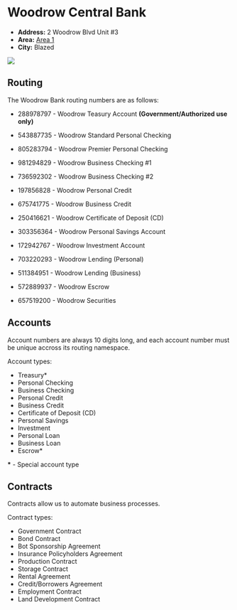 # Woodrow Central Bank

- **Address:** 2 Woodrow Blvd Unit #3
- **Area:** [Area 1](https://blazed.city/explore?area=1)
- **City:** Blazed

<img src="https://blazed.sirv.com/blazed-labs/blazed-banner-sm.png" />


## Routing
The Woodrow Bank routing numbers are as follows:

- 288978797 - Woodrow Teasury Account **(Government/Authorized use only)**

- 543887735 - Woodrow Standard Personal Checking
- 805283794 - Woodrow Premier Personal Checking
- 981294829 - Woodrow Business Checking #1
- 736592302 - Woodrow Business Checking #2
- 197856828 - Woodrow Personal Credit
- 675741775 - Woodrow Business Credit
- 250416621 - Woodrow Certificate of Deposit (CD)
- 303356364 - Woodrow Personal Savings Account
- 172942767 - Woodrow Investment Account
- 703220293 - Woodrow Lending (Personal)
- 511384951 - Woodrow Lending (Business)
- 572889937 - Woodrow Escrow
- 657519200 - Woodrow Securities

## Accounts
Account numbers are always 10 digits long, and each account number must be unique accross
its routing namespace.

Account types:
- Treasury*
- Personal Checking
- Business Checking
- Personal Credit
- Business Credit
- Certificate of Deposit (CD)
- Personal Savings
- Investment
- Personal Loan
- Business Loan
- Escrow*

**\*** - Special account type

## Contracts
Contracts allow us to automate business processes.

Contract types:
- Government Contract
- Bond Contract
- Bot Sponsorship Agreement
- Insurance Policyholders Agreement
- Production Contract
- Storage Contract
- Rental Agreement
- Credit/Borrowers Agreement
- Employment Contract
- Land Development Contract
